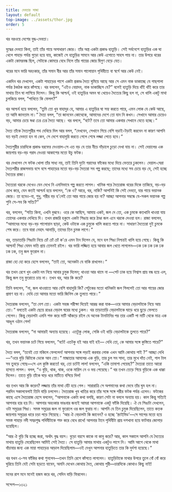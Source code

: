 ```yaml
---
title: দেবতার সাজা
layout: default
top-image: ../assets/thor.jpg
order: 5
---
```

থর নরওয়ে দেশের যুদ্ধ-দেবতা।

যুদ্ধের দেবতা কিনা, তাই তাঁর গায়ে অসাধারণ জোর। তাঁর অস্ত্র একটা প্রকাণ্ড হাতুড়ি। সেই সর্বনেশে হাতুড়ির এক ঘা খেলে পাহাড় পর্যন্ত গুড়াে হয়ে যায়, কাজেই সে হাতুড়ির সামনে আর কেউ এগােতে সাহস পায় না। তার উপরে থরের একটা কোমরবন্ধ ছিল, সেটাকে কোমরে বেধে নিলে তাঁর গায়ের জোর দ্বিগুণ বেড়ে যেত।

থরের মনে ভারি অহংকার, তাঁর সমান বীর আর তাঁর সমান পালােয়ান পৃথিবীতে বা স্বর্গে আর কেউ নেই।

একদিন থর দেখলেন, একটা পাহাড়ের পাশে একটা প্রকাণ্ড দৈত্য ঘুমিয়ে আছে আর সে এমন নাক ডাকাচ্ছে যে গাছপালা পর্যন্ত ঠকঠক করে কাঁপছে। থর বললেন, “এইও বেয়াদব, নাক ডাকাচ্ছিস যে?” বলেই হাতুড়ি দিয়ে ধাঁই ধাঁই করে তার মাথায় তিন ঘা লাগিয়ে দিলেন। কিন্তু কি আশ্চর্য, ওই হাতুড়ির অমন ঘা খেয়েও দৈত্যের কিছু হল না, সে খালি একটু মাথা চুলকিয়ে বলল, “পাখিতে কি ফেলল?”

থর আশ্চর্য হয়ে বললেন, “তুমি তাে খুব বাহাদুর হে, আমার এ হাতুড়ির ঘা সহ্য করতে পারে, এমন লােক যে কেউ আছে, তা আমি জানতাম না।”
দৈত্য বলল, “তা জানবেন কোত্থেকে, আমাদের দেশে তাে যান নি কখন। সেখানে আমার চেয়েও বড়, আমার চেয়ে ষণ্ডা ঢের ঢের দৈত্য আছে। থর বললে, “বটে? তবে তাে আমার একবার সেখানে যেতে হচ্ছে।”

দৈত্য তাঁকে দৈত্যপুরীর পথ দেখিয়ে দিল আর বলল, “দেখবেন, সেখানে গিয়ে বেশি বড়াই-টড়াই করবেন না কারণ আপনি যত বড়ই দেবতা হন না কেন, সে দেশে বাহাদুরি করতে গেলে শেষে লজ্জা পেতে হবে।”

দৈত্যপুরীর চারদিকে প্রকাণ্ড বরফের দেওয়াল-সে এত বড় যে তার নীচে দাঁড়ালে চুড়াে দেখা যায় না। সেই দেয়ালের এক জায়গায় বড়-বড় গরাদ দেওয়া আকাশের মতাে উচু ফটক।

থর দেখলেন সে ফটক খােলা তাঁর সাধ্য নয়, তাই তিনি দুটো গরাদের ফাঁকের মধ্যে দিয়ে ভেতরে ঢুকলেন। দেয়াল-ঘেরা দৈত্যপরীর রাজসভায় বসে বসে পাহাড়ের মতাে বড়-বড় দৈত্যরা সব গল্প করছে; তাদের মধ্যে সব চেয়ে বড় যে, সেই হচ্ছে দৈত্যের রাজা।

দৈত্যেরা থরকে দেখেও যেন দেখে নি এমনিভাবে গল্প করতে লাগল। খানিক পরে দৈত্যরাজ থরের দিকে তাকিয়ে, বড়-বড় চোখ করে, যেন কতই আশ্চর্য হয়ে বললেন, “কে ও? আরে, থর, নাকি? আপনিই কি সেই দেবতা, যার গায়ে ভয়ানক জোর। তা হবেও-বা, শুধু, শরীর বড় হ'লেই তাে আর গায়ে জোর হয় না? আচ্ছা আপনার সম্বন্ধে যে-সকল ভয়ানক গল্প শুনি সে-সব কি সত্যি?”

থর, বললেন, “সত্যি কিনা, এখনি বুঝবে। ওরে কে আছিস, আমায় একট, জল দে তাে, এক চুমকে কতখানি খাওয়া যায় তােদের একবার দেখিয়ে দি।
তখন রাজরি হকুমে একটা শিঙায় করে ঠাণ্ডা জল এনে থরকে দেওয়া হল। রাজা বললেন, “আমাদের মধ্যে বড়-বড় পালােয়ান ছাড়া, কেউ ওটাকে এক চুমুকে খালি করতে পারে না। সাধারণ দৈত্যেরা দুই চুমকে শেষ করে। তবে যারা নেহাৎ আনাড়ি, তাদের তিন চুমক লাগে।”

থর, তাড়াতাড়ি শিঙাটা নিয়ে চোঁ চোঁ চোঁ ক'রে এমন টান দিলেন যে, মনে হল শিঙা নিশ্চয়ই খালি হয়ে গেছে। কিন্তু কি আশ্চর্য! শিঙা যেমন ভতি প্রায় তেমনই রইল। থর ভারি লজ্জিত হয়ে আবার জল খেতে লাগলেন—ঢক ঢক ঢক ঢক ঢক ঢক ঢক, তবু জল ফুরােল না।

রাজা হাে হাে করে হেসে বললেন, “তাই তাে, অনেকটা যে বাকি রাখলেন।”

থর তখন রেগে খুব একটা দম নিয়ে আবার চুমুক দিলেন; খাওয়া আর থামে না —পেট ঢাক হয়ে নিশ্বাস প্রায় বন্ধ হয়ে এল, কিন্তু জল তবু ফুরােতে চায় না। তখন থর, আর কি করে?

তিনি বললেন, “না, জল খাওয়াতে আর বেশি বাহাদুরি কি? পেটুকের মতাে খানিকটা জল গিললেই তাে আর গায়ের জোর প্রমাণ হয় না। দেখি তাে আমার মতাে ভারি জিনিস কে তুলতে পারে।”

দৈত্যরাজ বললেন, “তা বেশ তাে। একটা সহজ পরীক্ষা দিয়েই আরম্ভ করা যাক—ওরে আমার বেড়ালটাকে নিয়ে আয় তাে।” বলতেই একটা ছেয়ে রঙের বেড়াল ঘরের মধ্যে ঢুকল। থর তাড়াতাড়ি বেড়ালটাকে ঘাড়ে ধরে ছুড়ে ফেলতে গেলেন। কিন্তু বেড়ালটা এমনি শক্ত করে মাটি আঁকড়ে রইল যে অনেক টানাটানির পর তার একটি পা মাটি থেকে মাত্র এক আঙুল ওঠান গেল!

দৈত্যরাজ বললেন, “না আমারই অন্যায় হয়েছে। এতটুকু লােক, সেকি ওই ধাড়ি বেড়ালটাকে তুলতে পারে?”

থর, তখন ভয়ানক চটে গিয়ে বললেন, “বটে! এতটকু হই আর যাই হই— দেখি তাে, কে আমার সঙ্গে কুস্তিতে পারে?”

দৈত্য বলল, “তবেই তাে মকিলে ফেললেন! আপনার সঙ্গে লড়াই করবার লােক এখন আমি কোথায় পাই ?” আচ্ছা দেখি—“ওরে বুড়ি ঝিটাকে ডেকে আন তাে।”
মান্ধাতার আমলের এক বুড়ি, তার চুল সব সাদা, তার মুখে দাঁত নেই, গাল টাল সব তুবড়ে গেছে—সে এল কুস্তি করতে! থর, তাে চটেই লাল! বললেন, “একি তামাশা পেয়েছ?” দৈত্যরা তাতে আরাে হাসতে লাগল। বলল, “ও বুড়ি, থাক, থাক, ওকে মারিস নে ও ভয় পেয়েছে।” থর তখন তেড়ে গিয়ে বুড়িকে এক ধাক্কা দিলেন। তাতে বুড়ি তাঁকে ঘাড় ধরে মাটিতে বসিয়ে দিল!

থর তখন আর কি করেন? লজ্জায় তাঁর মাথা হেঁট হয়ে গেল। সারারাত্রি সে অপমানের কথা ভেবে তাঁর ঘুম হল না। পরদিন সকালবেলাই তিনি বাড়ি চললেন। দৈত্যরাজ খুব খাতির করে তাঁর সঙ্গে সঙ্গে পরীর ফটক পর্যন্ত এলেন। ফটকের কাছে এসে দৈত্যরাজ হেসে বললেন, “আপনাকে একটা কথা বলছি, কারণ সেটা না বললে অন্যায় হয়। কাল কিন্তু সত্যিই আপনার হার হয় নি। আপনার অহংকার ভাঙবার জন্যই আমরা আপনাকে একটু  ফাঁকি দিয়েছি। ঐ যে শিঙাটা দেখলেন, ওটা সমুদ্রের শিঙা। সমস্ত সমুদ্রের জল না ফুরােলে ওর জল ফুরায় না। আপনি যে তিন চুমুক দিয়েছিলেন, তাতে কতক জায়গায় সমুদ্রের ধারে চড়া পড়ে গিয়েছে।
‘আর ঐ বেড়ালটা কি জানেন? ও হচ্ছে ‘স্ক্রাইমিড’—সে সাপের মতাে হয়ে সমস্ত পাহাড় নদী সমদ্রশুদ্ধ পথিবীটাকে শক্ত করে বেধে রাখে! আপনার টানে পৃথিবীটা প্রায় দশখানা হয়ে ফাটবার জোগাড় হয়েছিল।

“আর ঐ বুড়ি ঝি হচ্ছে জরা, অর্থাৎ বৃদ্ধ বয়স। বুড়াে বয়সে কাকে না কাবু করে? আর, কাল সকালে আপনি যে দৈত্যের মাথায় হাতুড়ি মেরেছিলেন আমিই সেই দৈত্য। সে হাতুড়ি আমার মাথায় একটুও লাগে নি। আমি আগে থেকে মাথা বাঁচাবার জন্য এক মায়া পাহাড়ের আড়াল দিয়েছিলাম—ওই দেখুন আপনার হাতুড়িতে তার কি দুর্দশা হয়েছে।”

থর যখন এ-সব ফাঁকির কথা শুনলেন—তখন তিনি রেগে কাঁপতে লাগলেন। হাতুড়িটাকে মাথার উপরে তুলে বোঁ বোঁ করে ঘুরিয়ে তিনি যেই সেটা ছড়তে যাবেন, অমনি দেখেন কোথায় দৈত, কোথায় পুরী—চারদিকে কোথাও কিছু নাই!

মনের রাগ মনে মনেই হজম করে থর, সেদিন বাড়ি ফিরলেন।

সন্দেশ—১৩২১
